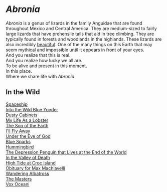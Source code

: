 # <i>Abronia</i>

<i>Abronia</i> is a genus of lizards in the family Anguidae that are found throughout Mexico and Central America. They are medium-sized to fairly large lizards that have prehensile tails that aid in tree climbing. They are typically found in forests and woodlands in the highlands.
These lizards are also incredibly [beautiful](https://www.inaturalist.org/taxa/32012-Abronia-graminea/browse_photos?photo_license=any&term_id=17&term_value_id=18). One of the many things on this Earth that may seem mythical and impossible until it appears in front of your eyes.<br />
And you realize that this is real.<br />
And you realize how lucky we all are.<br />
To be alive and present in this moment.<br />
In this place.<br />
Where we share life with <i>Abronia</i>.


## In the Wild

[Spaceship](https://github.com/leroy-nunez/Abronia/blob/main/In_the_Wild/Spaceship.md)<br />
[Into the Wild Blue Yonder](https://github.com/leroy-nunez/Abronia/blob/main/In_the_Wild/Into_the_Wild_Blue_Yonder.md)<br />
[Dusty Cabinets](https://github.com/leroy-nunez/Abronia/blob/main/In_the_Wild/Dusty_Cabinets.md)<br />
[My Life As a Lobster](https://github.com/leroy-nunez/Abronia/blob/main/In_the_Wild/My_Life_As_A_Lobster.md)<br />
[The Son of the Earth](https://github.com/leroy-nunez/Abronia/blob/main/In_the_Wild/The_Son_of_the_Earth.md)<br />
[I'll Fly Away](https://github.com/leroy-nunez/Abronia/blob/main/In_the_Wild/I'll_Fly_Away.md)<br />
[Under the Eye of God](https://github.com/leroy-nunez/Abronia/blob/main/In_the_Wild/Under_the_Eye_of_God.md)<br />
[Blue Sparks](https://github.com/leroy-nunez/Abronia/blob/main/In_the_Wild/Blue_Sparks.md)<br />
[Hummingbird](https://github.com/leroy-nunez/Abronia/blob/main/In_the_Wild/Hummingbird.md)<br />
[The Depression Penguin that Lives at the End of the World](https://github.com/leroy-nunez/Abronia/blob/main/In_the_Wild/The_Depression_Penguin_that_Lives_at_the_End_of_the_World.md)<br />
[In the Valley of Death](https://github.com/leroy-nunez/Abronia/blob/main/In_the_Wild/In_the_Valley_of_Death.md)<br />
[High Tide at Croc Island](https://github.com/leroy-nunez/Abronia/blob/main/In_the_Wild/High_Tide_at_Croc_Island.md)<br />
[Obituary for Max Machiavelli](https://github.com/leroy-nunez/Abronia/blob/main/In_the_Wild/Obituary_for_Max_Machiavelli.md)<br />
[Wandering Albatross](https://github.com/leroy-nunez/Abronia/blob/main/In_the_Wild/Wandering_Albatross.md)<br />
[The Masters](https://github.com/leroy-nunez/Abronia/blob/main/In_the_Wild/The_Masters.md)<br />
[Vox Oceani](https://github.com/leroy-nunez/Abronia/blob/main/In_the_Wild/Vox_Oceani.md)<br />
